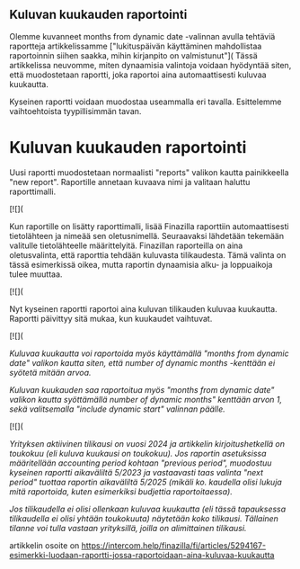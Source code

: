 ## Kuluvan kuukauden raportointi

Olemme kuvanneet months from dynamic date -valinnan avulla tehtäviä raportteja artikkelissamme ["lukituspäivän käyttäminen mahdollistaa raportoinnin siihen saakka, mihin kirjanpito on valmistunut"]( Tässä artikkelissa neuvomme, miten dynaamisia valintoja voidaan hyödyntää siten, että muodostetaan raportti, joka raportoi aina automaattisesti kuluvaa kuukautta.

Kyseinen raportti voidaan muodostaa useammalla eri tavalla. Esittelemme vaihtoehtoista tyypillisimmän tavan.

# Kuluvan kuukauden raportointi

Uusi raportti muodostetaan normaalisti "reports" valikon kautta painikkeella "new report". Raportille annetaan kuvaava nimi ja valitaan haluttu raporttimalli.

[![](

Kun raportille on lisätty raporttimalli, lisää Finazilla raporttiin automaattisesti tietolähteen ja nimeää sen oletusnimellä. Seuraavaksi lähdetään tekemään valitulle tietolähteelle määrittelyitä. Finazillan raporteilla on aina oletusvalinta, että raporttia tehdään kuluvasta tilikaudesta. Tämä valinta on tässä esimerkissä oikea, mutta raportin dynaamisia alku- ja loppuaikoja tulee muuttaa.

[![](

Nyt kyseinen raportti raportoi aina kuluvan tilikauden kuluvaa kuukautta. Raportti päivittyy sitä mukaa, kun kuukaudet vaihtuvat.

[![](

*Kuluvaa kuukautta voi raportoida myös käyttämällä "months from dynamic date" valikon kautta siten, että number of dynamic months -kenttään ei syötetä mitään arvoa.*

*Kuluvan kuukauden saa raportoitua myös "months from dynamic date" valikon kautta syöttämällä number of dynamic months" kenttään arvon 1, sekä valitsemalla "include dynamic start" valinnan päälle.* 

[![](

*Yrityksen aktiivinen tilikausi on vuosi 2024 ja artikkelin kirjoitushetkellä on toukokuu (eli kuluva kuukausi on toukokuu). Jos raportin asetuksissa määritellään accounting period kohtaan "previous period", muodostuu kyseinen raportti aikaväliltä 5/2023 ja vastaavasti taas valinta "next period" tuottaa raportin aikaväliltä 5/2025 (mikäli ko. kaudella olisi lukuja mitä raportoida, kuten esimerkiksi budjettia raportoitaessa).* 

*Jos tilikaudella ei olisi ollenkaan kuluvaa kuukautta (eli tässä tapauksessa tilikaudella ei olisi yhtään toukokuuta) näytetään koko tilikausi. Tällainen tilanne voi tulla vastaan yrityksillä, joilla on alimittainen tilikausi.* 



artikkelin osoite on https://intercom.help/finazilla/fi/articles/5294167-esimerkki-luodaan-raportti-jossa-raportoidaan-aina-kuluvaa-kuukautta

